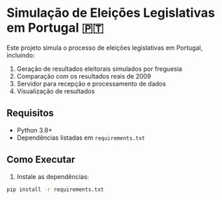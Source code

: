 # Simulação de Eleições Legislativas em Portugal 🇵🇹

Este projeto simula o processo de eleições legislativas em Portugal, incluindo:

1. Geração de resultados eleitorais simulados por freguesia
2. Comparação com os resultados reais de 2009
3. Servidor para recepção e processamento de dados
4. Visualização de resultados

## Requisitos

- Python 3.8+
- Dependências listadas em `requirements.txt`

## Como Executar

1. Instale as dependências:
```bash
pip install -r requirements.txt
```
